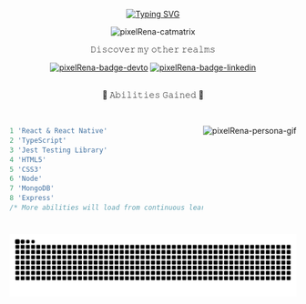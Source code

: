 <div align="center">
  <p>
    <a href="https://git.io/typing-svg"><img src="https://readme-typing-svg.demolab.com?font=Pixelify+Sans&duration=3000&color=55F700&center=true&multiline=true&repeat=false&random=false&width=435&lines=Hi%2C+I'm+Serena.+;A+Developer+%26+3D+Artist." alt="Typing SVG" /></a>
  </p>
  <img alt="pixelRena-catmatrix" src="https://media.giphy.com/media/wwg1suUiTbCY8H8vIA/giphy-downsized-large.gif" width="200"/>
  <p> 𝙳𝚒𝚜𝚌𝚘𝚟𝚎𝚛 𝚖𝚢 𝚘𝚝𝚑𝚎𝚛 𝚛𝚎𝚊𝚕𝚖𝚜 </p>
  <div>
    <a href="https://dev.to/pixelrena" target="_blank"><img alt="pixelRena-badge-devto" src="https://img.shields.io/badge/dev.to-0A0A0A?style=for-the-badge&logo=dev.to&logoColor=green"/></a>
    <a href="https://www.linkedin.com/in/sdean00/"><img alt="pixelRena-badge-linkedin" src="https://img.shields.io/badge/linkedin-%230077B5.svg?style=for-the-badge&logo=linkedin&logoColor=green"/></a>
  </div>
  <br/>
  <p>🔋 𝙰𝚋𝚒𝚕𝚒𝚝𝚒𝚎𝚜 𝙶𝚊𝚒𝚗𝚎𝚍 🔋</p>
  <br/>
</div>
<div>
  <img align="right" height="190em" alt="pixelRena-persona-gif" src="https://www.hxchector.com/wp-content/uploads/2013/07/p4a_persona_summon.gif">
  
  ```javascript
  1 'React & React Native'
  2 'TypeScript'
  3 'Jest Testing Library'
  4 'HTML5'
  5 'CSS3'
  6 'Node'
  7 'MongoDB'
  8 'Express'
  /* More abilities will load from continuous learning stages... */
  ```

</div>
<div align="center">
  <img src="https://github.com/pixelRena/pixelRena/blob/output/github-contribution-grid-snake-dark.svg"/>
</div>
